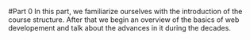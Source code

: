 #Part 0
In this part, we familiarize ourselves with the introduction of the course structure. After that we begin an overview of the basics of web developement and talk about the advances in it during the decades.